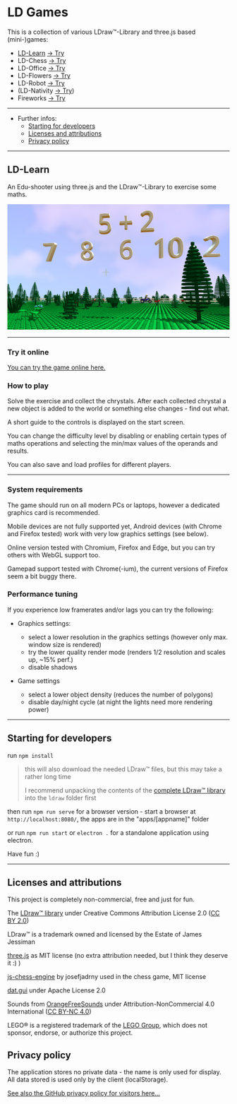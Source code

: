 # LD Games

This is a collection of various LDraw™-Library and three.js based (mini-)games:

- [LD-Learn](#ld-learn) [-> Try](https://goeroeg.github.io/ld-learn/apps/learn/ld-learn.html)
- LD-Chess [-> Try](https://goeroeg.github.io/ld-learn/apps/chess/ld-chess.html)
- LD-Office [-> Try](https://goeroeg.github.io/ld-learn/apps/office/hoffice.html)
- LD-Flowers [-> Try](https://goeroeg.github.io/ld-learn/apps/flowers/ld-flowers.html)
- LD-Robot [-> Try](https://goeroeg.github.io/ld-learn/apps/robot/ld-robot.html)
- (LD-Nativity [-> Try](https://goeroeg.github.io/ld-nativity/nscene.html))
- Fireworks [-> Try](https://goeroeg.github.io/ld-learn/apps/fireworks/fireworks.html)

---

- Further infos:
  - [Starting for developers](#starting-for-developers)
  - [Licenses and attributions](#licenses-and-attributions)
  - [Privacy policy](#privacy-policy)

---

## LD-Learn

An Edu-shooter using three.js and the LDraw™-Library to exercise some maths.

![screenshot](/doc/img/screenshot.jpg)

---

### Try it online

[You can try the game online here.](https://goeroeg.github.io/ld-learn/apps/learn/ld-learn.html)

### How to play

Solve the exercise and collect the chrystals. After each collected chrystal a new object is added to the world or something else changes - find out what.

A short guide to the controls is displayed on the start screen.

You can change the difficulty level by disabling or enabling certain types of maths operations and selecting the min/max values of the operands and results.

You can also save and load profiles for different players.

---

### System requirements

The game should run on all modern PCs or laptops, however a dedicated graphics card is recommended.

Mobile devices are not fully supported yet, Android devices (with Chrome and Firefox tested) work with very low graphics settings (see below).

Online version tested with Chromium, Firefox and Edge, but you can try others with WebGL support too.

Gamepad support tested with Chrome(-ium), the current versions of Firefox seem a bit buggy there.

### Performance tuning

If you experience low framerates and/or lags you can try the following:

- Graphics settings:
  - select a lower resolution in the graphics settings (however only max. window size is rendered)
  - try the lower quality render mode (renders 1/2 resolution and scales up, ~15% perf.)
  - disable shadows

- Game settings
  - select a lower object density (reduces the number of polygons)
  - disable day/night cycle (at night the lights need more rendering power)

---

## Starting for developers

run ```npm install```
> this will also download the needed LDraw™ files, but this may take a rather long time
>
> I recommend unpacking the contents of the [complete LDraw™ library](http://www.ldraw.org/library/updates/complete.zip) into the ```ldraw``` folder first

then run ```npm run serve``` for a browser version - start a browser at ```http://localhost:8080/```, the apps are in the "apps/[appname]" folder

or run ```npm run start``` or ```electron .``` for a standalone application using electron.

Have fun :)

---

## Licenses and attributions

This project is completely non-commercial, free and just for fun.

The [LDraw™ library](https://www.ldraw.org/) under Creative Commons Attribution License 2.0 ([CC BY 2.0](https://creativecommons.org/licenses/by/2.0/))

LDraw™ is a trademark owned and licensed by the Estate of James Jessiman

[three.js](https://threejs.org/) as MIT license (no extra attribution needed, but I think they deserve it :) )

[js-chess-engine](https://github.com/josefjadrny/js-chess-engine) by josefjadrny used in the chess game, MIT license

[dat.gui](https://github.com/dataarts/dat.gui) under Apache License 2.0

Sounds from [OrangeFreeSounds](http://www.orangefreesounds.com/) under Attribution-NonCommercial 4.0 International ([CC BY-NC 4.0](https://creativecommons.org/licenses/by-nc/4.0/))

LEGO® is a registered trademark of the [LEGO Group](https://www.lego.com/), which does not sponsor, endorse, or authorize this project.

## Privacy policy

The application stores no private data - the name is only used for display. All data stored is used only by the client (localStorage).

[See also the GitHub privacy policy for visitors here...](https://help.github.com/en/github/site-policy/github-privacy-statement#github-pages)
